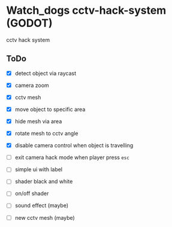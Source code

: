 # Watch_dogs cctv-hack-system (GODOT)
cctv hack system
## ToDo
- [X] detect object via raycast
- [X] camera zoom
- [X] cctv mesh
- [X] move object to specific area
- [X] hide mesh via area
- [X] rotate mesh to cctv angle
- [X] disable camera control when object is travelling
- [ ] exit camera hack mode when player press `esc`
- [ ] simple ui with label
- [ ] shader black and white
- [ ] on/off shader
- [ ] sound effect (maybe)
- [ ] new cctv mesh (maybe)
 
